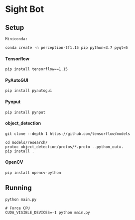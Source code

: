 # Sight Bot

## Setup
```
Miniconda:

conda create -n perception-tf1.15 pip python=3.7 pyqt=5
```

#### Tensorflow
```
pip install tensorflow==1.15
```

#### PyAutoGUI
```
pip install pyautogui
```

#### Pynput
```
pip install pynput
```

#### object_detection
```
git clone --depth 1 https://github.com/tensorflow/models

cd models/research/
protoc object_detection/protos/*.proto --python_out=.
pip install .
```

#### OpenCV
```
pip install opencv-python
```

## Running
```
python main.py

# Force CPU
CUDA_VISIBLE_DEVICES=-1 python main.py
```
